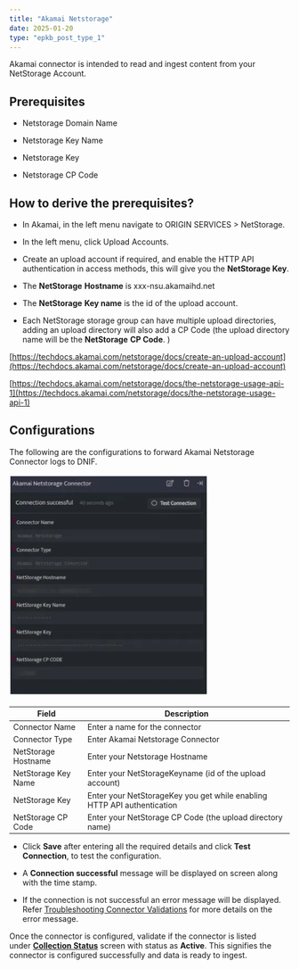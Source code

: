 ```yaml
---
title: "Akamai Netstorage"
date: 2025-01-20
type: "epkb_post_type_1"
---
```


Akamai connector is intended to read and ingest content from your NetStorage Account.

## **Prerequisites**

- Netstorage Domain Name

- Netstorage Key Name

- Netstorage Key

- Netstorage CP Code

## **How to derive the prerequisites?**

- In Akamai, in the left menu navigate to ORIGIN SERVICES > NetStorage.

- In the left menu, click Upload Accounts.

- Create an upload account if required, and enable the HTTP API authentication in access methods, this will give you the **NetStorage Key**.

- The **NetStorage** **Hostname** is xxx-nsu.akamaihd.net

- The **NetStorage** **Key name** is the id of the upload account.

- Each NetStorage storage group can have multiple upload directories, adding an upload directory will also add a CP Code (the upload directory name will be the **NetStorage** **CP Code**. )

[https://techdocs.akamai.com/netstorage/docs/create-an-upload-account](https://techdocs.akamai.com/netstorage/docs/create-an-upload-account)

[https://techdocs.akamai.com/netstorage/docs/the-netstorage-usage-api-1](https://techdocs.akamai.com/netstorage/docs/the-netstorage-usage-api-1)

## **Configurations**

The following are the configurations to forward Akamai Netstorage Connector logs to DNIF.‌

![Image 1-Nov-16-2023-10-36-30-2293-AM](./images-Akamai%20Netstorage/Akamai-Netstorage-1.webp)

| **Field** | **Description** |
| --- | --- |
| Connector Name | Enter a name for the connector |
| Connector Type | Enter Akamai Netstorage Connector |
| NetStorage Hostname | Enter your Netstorage Hostname |
| NetStorage Key Name | Enter your NetStorageKeyname (id of the upload account) |
| NetStorage Key | Enter your NetStorageKey you get while enabling HTTP API authentication |
| NetStorage CP Code | Enter your NetStorage CP Code (the upload directory name) |

- Click **Save** after entering all the required details and click **Test Connection**, to test the configuration.

- A **Connection successful** message will be displayed on screen along with the time stamp.

- If the connection is not successful an error message will be displayed. Refer [Troubleshooting Connector Validations](https://dnif.it/kb/troubleshooting-and-debugging/troubleshooting-connector-validations/) for more details on the error message.

Once the connector is configured, validate if the connector is listed under **[Collection Status](https://dnif.it/kb/operations/collection-status/)** screen with status as **Active**. This signifies the connector is configured successfully and data is ready to ingest.
